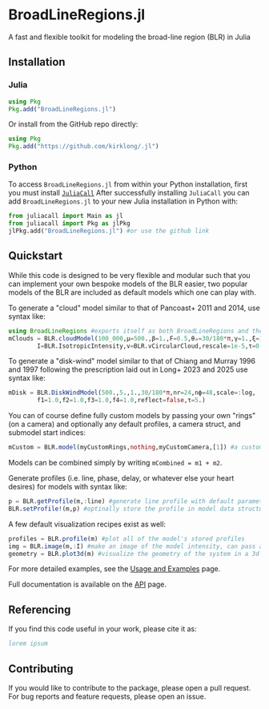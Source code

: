 # BroadLineRegions.jl

A fast and flexible toolkit for modeling the broad-line region (BLR) in Julia
## Installation 
### Julia
```julia
using Pkg
Pkg.add("BroadLineRegions.jl")
```
Or install from the GitHub repo directly:
```julia
using Pkg
Pkg.add("https://github.com/kirklong/.jl")
```
### Python
To access `BroadLineRegions.jl` from within your Python installation, first you must install [`JuliaCall`](https://juliapy.github.io/PythonCall.jl/stable/juliacall/)
After successfully installing `JuliaCall` you can add `BroadLineRegions.jl` to your new Julia installation in Python with: 
```python
from juliacall import Main as jl
from juliacall import Pkg as jlPkg
jlPkg.add("BroadLineRegions.jl") #or use the github link
```

## Quickstart 
While this code is designed to be very flexible and modular such that you can implement your own bespoke models of the BLR easier, two popular models of the BLR are included as default models which one can play with. 

To generate a "cloud" model similar to that of Pancoast+ 2011 and 2014, use syntax like:
```julia
using BroadLineRegions #exports itself as both BroadLineRegions and the shorter acronym BLR
mClouds = BLR.cloudModel(100_000,μ=500.,β=1.,F=0.5,θₒ=30/180*π,γ=1.,ξ=1.,i=0.,
        I=BLR.IsotropicIntensity,v=BLR.vCircularCloud,rescale=1e-5,τ=0.0)
```

To generate a "disk-wind" model similar to that of Chiang and Murray 1996 and 1997 following the prescription laid out in Long+ 2023 and 2025 use syntax like:
```julia
mDisk = BLR.DiskWindModel(500.,5.,1.,30/180*π,nr=24,nϕ=48,scale=:log,
        f1=1.0,f2=1.0,f3=1.0,f4=1.0,reflect=false,τ=5.)
```

You can of course define fully custom models by passing your own "rings" (on a camera) and optionally any default profiles, a camera struct, and submodel start indices:

```julia
mCustom = BLR.model(myCustomRings,nothing,myCustomCamera,[1]) #a custom model with no profiles, a user-defined camera for raytracing/visualization, and with no submodels
```

Models can be combined simply by writing `mCombined = m1 + m2`. 

Generate profiles (i.e. line, phase, delay, or whatever else your heart desires) for models with syntax like:
```julia
p = BLR.getProfile(m,:line) #generate line profile with default parameters
BLR.setProfile!(m,p) #optinally store the profile in model data structure 
```

A few default visualization recipes exist as well:
```julia
profiles = BLR.profile(m) #plot all of the model's stored profiles 
img = BLR.image(m,:I) #make an image of the model intensity, can pass any other parameter as well to "image" them
geometry = BLR.plot3d(m) #visualize the geometry of the system in a 3d plot, can also color points according to any parameter
```

For more detailed examples, see the [Usage and Examples](https://www.kirklong.space/BLR.jl/dev/usage_examples/) page.

Full documentation is available on the [API](https://www.kirklong.space/BLR.jl/dev/api/) page.

## Referencing
If you find this code useful in your work, please cite it as:
```bibtex
lorem ipsum
```

## Contributing
If you would like to contribute to the package, please open a pull request. For bug reports and feature requests, please open an issue. 